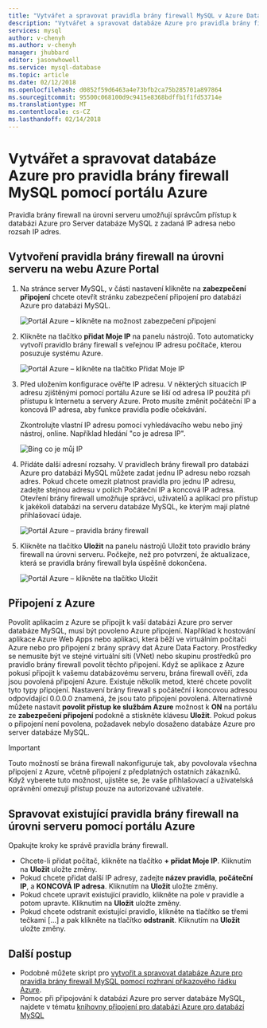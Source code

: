 ```yaml
---
title: "Vytvářet a spravovat pravidla brány firewall MySQL v Azure Database pro databázi MySQL | Microsoft Docs"
description: "Vytvářet a spravovat databáze Azure pro pravidla brány firewall MySQL pomocí portálu Azure"
services: mysql
author: v-chenyh
ms.author: v-chenyh
manager: jhubbard
editor: jasonwhowell
ms.service: mysql-database
ms.topic: article
ms.date: 02/12/2018
ms.openlocfilehash: d0852f59d6463a4e73bfb2ca75b285701a897864
ms.sourcegitcommit: 95500c068100d9c9415e8368bdffb1f1fd53714e
ms.translationtype: MT
ms.contentlocale: cs-CZ
ms.lasthandoff: 02/14/2018
---
```

# <a name="create-and-manage-azure-database-for-mysql-firewall-rules-by-using-the-azure-portal"></a>Vytvářet a spravovat databáze Azure pro pravidla brány firewall MySQL pomocí portálu Azure
Pravidla brány firewall na úrovni serveru umožňují správcům přístup k databázi Azure pro Server databáze MySQL z zadaná IP adresa nebo rozsah IP adres. 

## <a name="create-a-server-level-firewall-rule-in-the-azure-portal"></a>Vytvoření pravidla brány firewall na úrovni serveru na webu Azure Portal

1. Na stránce server MySQL, v části nastavení klikněte na **zabezpečení připojení** chcete otevřít stránku zabezpečení připojení pro databázi Azure pro databázi MySQL.

   ![Portál Azure – klikněte na možnost zabezpečení připojení](./media/howto-manage-firewall-using-portal/1-connection-security.png)

2. Klikněte na tlačítko **přidat Moje IP** na panelu nástrojů. Toto automaticky vytvoří pravidlo brány firewall s veřejnou IP adresu počítače, kterou posuzuje systému Azure.

   ![Portál Azure – klikněte na tlačítko Přidat Moje IP](./media/howto-manage-firewall-using-portal/2-add-my-ip.png)

3. Před uložením konfigurace ověřte IP adresu. V některých situacích IP adresu zjištěnými pomocí portálu Azure se liší od adresa IP použitá při přístupu k Internetu a servery Azure. Proto musíte změnit počáteční IP a koncová IP adresa, aby funkce pravidla podle očekávání.

   Zkontrolujte vlastní IP adresu pomocí vyhledávacího webu nebo jiný nástroj, online. Například hledání "co je adresa IP". 

   ![Bing co je můj IP](./media/howto-manage-firewall-using-portal/3-what-is-my-ip.png)

4. Přidáte další adresní rozsahy. V pravidlech brány firewall pro databázi Azure pro databázi MySQL můžete zadat jednu IP adresu nebo rozsah adres. Pokud chcete omezit platnost pravidla pro jednu IP adresu, zadejte stejnou adresu v polích Počáteční IP a koncová IP adresa. Otevření brány firewall umožňuje správci, uživatelů a aplikací pro přístup k jakékoli databázi na serveru databáze MySQL, ke kterým mají platné přihlašovací údaje.

   ![Portál Azure – pravidla brány firewall ](./media/howto-manage-firewall-using-portal/4-specify-addresses.png)

5. Klikněte na tlačítko **Uložit** na panelu nástrojů Uložit toto pravidlo brány firewall na úrovni serveru. Počkejte, než pro potvrzení, že aktualizace, která se pravidla brány firewall byla úspěšně dokončena.

   ![Portál Azure – klikněte na tlačítko Uložit](./media/howto-manage-firewall-using-portal/5-save-firewall-rule.png)

## <a name="connecting-from-azure"></a>Připojení z Azure
Povolit aplikacím z Azure se připojit k vaší databázi Azure pro server databáze MySQL, musí být povoleno Azure připojení. Například k hostování aplikace Azure Web Apps nebo aplikaci, která běží ve virtuálním počítači Azure nebo pro připojení z brány správy dat Azure Data Factory. Prostředky se nemusíte být ve stejné virtuální síti (VNet) nebo skupinu prostředků pro pravidlo brány firewall povolit těchto připojení. Když se aplikace z Azure pokusí připojit k vašemu databázovému serveru, brána firewall ověří, zda jsou povolená připojení Azure. Existuje několik metod, které chcete povolit tyto typy připojení. Nastavení brány firewall s počáteční i koncovou adresou odpovídající 0.0.0.0 znamená, že jsou tato připojení povolená. Alternativně můžete nastavit **povolit přístup ke službám Azure** možnost k **ON** na portálu ze **zabezpečení připojení** podokně a stiskněte klávesu **Uložit**. Pokud pokus o připojení není povolena, požadavek nebylo dosaženo databáze Azure pro server databáze MySQL.

> [!IMPORTANT]
> Touto možností se brána firewall nakonfiguruje tak, aby povolovala všechna připojení z Azure, včetně připojení z předplatných ostatních zákazníků. Když vyberete tuto možnost, ujistěte se, že vaše přihlašovací a uživatelská oprávnění omezují přístup pouze na autorizované uživatele.
> 

## <a name="manage-existing-server-level-firewall-rules-by-using-the-azure-portal"></a>Spravovat existující pravidla brány firewall na úrovni serveru pomocí portálu Azure
Opakujte kroky ke správě pravidla brány firewall.
* Chcete-li přidat počítač, klikněte na tlačítko **+ přidat Moje IP**. Kliknutím na **Uložit** uložte změny.
* Pokud chcete přidat další IP adresy, zadejte **název pravidla**, **počáteční IP**, a **KONCOVÁ IP adresa**. Kliknutím na **Uložit** uložte změny.
* Pokud chcete upravit existující pravidlo, klikněte na pole v pravidle a potom upravte. Kliknutím na **Uložit** uložte změny.
* Pokud chcete odstranit existující pravidlo, klikněte na tlačítko se třemi tečkami [...] a pak klikněte na tlačítko **odstranit**. Kliknutím na **Uložit** uložte změny.


## <a name="next-steps"></a>Další postup
- Podobně můžete skript pro [vytvořit a spravovat databáze Azure pro pravidla brány firewall MySQL pomocí rozhraní příkazového řádku Azure](howto-manage-firewall-using-cli.md).
- Pomoc při připojování k databázi Azure pro server databáze MySQL, najdete v tématu [knihovny připojení pro databázi Azure pro databázi MySQL](./concepts-connection-libraries.md)
